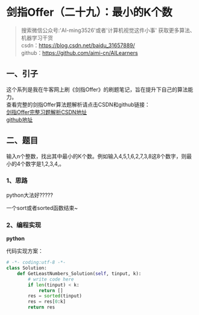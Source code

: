 # 剑指Offer（二十九）：最小的K个数

> 搜索微信公众号:'AI-ming3526'或者'计算机视觉这件小事' 获取更多算法、机器学习干货  
> csdn：https://blog.csdn.net/baidu_31657889/  
> github：https://github.com/aimi-cn/AILearners

## 一、引子

这个系列是我在牛客网上刷《剑指Offer》的刷题笔记，旨在提升下自己的算法能力。  
查看完整的剑指Offer算法题解析请点击CSDN和github链接：  
[剑指Offer完整习题解析CSDN地址](https://blog.csdn.net/baidu_31657889/article/category/9059648)  
[github地址](https://github.com/aimi-cn/AILearners/tree/master/blog/Algorithm/jianzhi_offer)

## 二、题目

输入n个整数，找出其中最小的K个数。例如输入4,5,1,6,2,7,3,8这8个数字，则最小的4个数字是1,2,3,4,。

### 1、思路

python大法好?????

一个sort或者sorted函数结束~

### 2、编程实现

**python**

代码实现方案：


```python
# -*- coding:utf-8 -*-
class Solution:
    def GetLeastNumbers_Solution(self, tinput, k):
        # write code here
        if len(tinput) < k:
            return []
        res = sorted(tinput)
        res = res[0:k]
        return res
```
